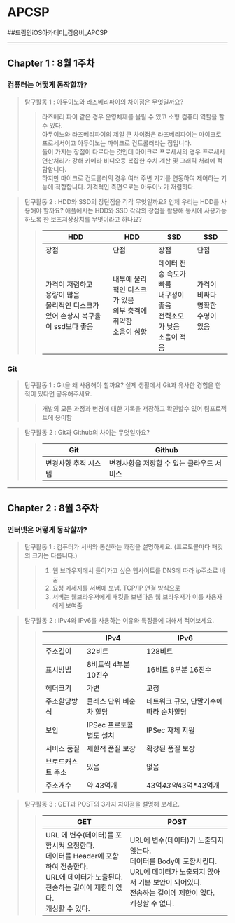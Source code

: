 # APCSP
##드림인iOS아카데미_김웅비_APCSP
***
## Chapter 1 : 8월 1주차
### 컴퓨터는 어떻게 동작할까?
> 탐구활동 1 : 아두이노와 라즈베리파이의 차이점은 무엇일까요?
>> 라즈베리 파이 같은 경우 운영체제를 올릴 수 있고 소형 컴퓨터 역할을 할 수 있다. <br> 아두이노와 라즈베리파이의 제일 큰 차이점은 라즈베리파이는 마이크로 프로세서이고 아두이노는 마이크로 컨트롤러라는 점입니다.  <br> 둘이 가지는 장점이 다르다는 것인데 마이크로 프로세서의 경우 프로세서 연산처리가 강해 카메라 비디오등 복잡한 수치 계산 및 그래픽 처리에 적합합니다.  <br> 하지만 마이크로 컨트롤러의 경우 여러 주변 기기를 연동하여 제어하는 기능에 적합합니다. 가격적인 측면으로는 아두이노가 저렴하다.

> 탐구활동 2 : HDD와 SSD의 장단점을 각각 무엇일까요? 언제 우리는 HDD를 사용해야 할까요? 애플에서는 HDD와 SSD 각각의 장점을 활용해 동시에 사용가능하도록 한 보조저장장치를 무엇이라고 하나요?
>> | HDD | HDD | SSD | SSD |
>> | --- | --- | --- | --- |
>> | 장점 | 단점 | 장점 | 단점 |
>> | 가격이 저렴하고 <br> 용량이 많음 <br> 물리적인 디스크가 있어 손상시 복구율이 ssd보다 좋음 | 내부에 물리적인 디스크가 있음 <br> 외부 충격에 취약함 <br> 소음이 심함 | 데이터 전송 속도가 빠름 <br> 내구성이 좋음 <br> 전력소모가 낮음 <br> 소음이 적음 | 가격이 비싸다 <br> 명확한 수명이 있음 |  

### Git
> 탐구활동 1 : Git을 왜 사용해야 할까요? 실제 생활에서 Git과 유사한 경험을 한 적이 있다면 공유해주세요.
>> 개발의 모든 과정과 변경에 대한 기록을 저장하고 확인할수 있어 팀프로젝트에 용이함

> 탐구활동 2 : Git과 Github의 차이는 무엇일까요?
>> | Git | Github |
>> | --- | ------ |
>> | 변경사항 추적 시스템 | 변경사항을 저장할 수 있는 클라우드 서비스 |

***
## Chapter 2 : 8월 3주차
### 인터넷은 어떻게 동작할까?
> 탐구활동 1 : 컴퓨터가 서버와 통신하는 과정을 설명하세요. (프로토콜마다 패킷의 크기는 다릅니다.)
>> 1. 웹 브라우저에서 들어가고 싶은 웹사이트를 DNS에 따라 ip주소로 바꿈. 
>> 2. 요청 메세지를 서버에 보냄. TCP/IP 연결 방식으로 
>> 3. 서버는 웹브라우저에게 패킷을 보낸다음 웹 브라우저가 이를 사용자에게 보여줌 

> 탐구활동 2 : IPv4와 IPv6를 사용하는 이유와 특징들에 대해서 적어보세요.
>> |   | IPv4 | IPv6 |
>> | --- | ---- | ---- |
>> | 주소길이 | 32비트 | 128비트 |
>> | 표시방법 | 8비트씩 4부분 10진수 | 16비트 8부분 16진수 |
>> | 헤더크기 | 가변 | 고정 |
>> | 주소할당방식 | 클래스 단위 비순차 할당 | 네트워크 규모, 단말기수에 따라 순차할당 |
>> | 보안 | IPSec 프로토콜 별도 설치 | IPSec 자체 지원 |
>> | 서비스 품질 | 제한적 품질 보장 | 확장된 품질 보장 | 
>> | 브로드캐스트 주소 | 있음 | 없음 | 
>> | 주소개수 | 약 43억개 | 43억*43억*43억*43억개 |

> 탐구활동 3 : GET과 POST의 3가지 차이점을 설명해 보세요.
>> | GET | POST |
>> | --- | ---- |
>> | URL 에 변수(데이터)를 포함시켜 요청한다. <br> 데이터를 Header에 포함하여 전송한다. <br> URL에 데이터가 노출된다. <br> 전송하는 길이에 제한이 있다. <br> 캐싱할 수 있다. | URL에 변수(데이터)가 노출되지 않는다. <br> 데이터를 Body에 포함시킨다. <br> URL에 데이터가 노출되지 않아서 기본 보안이 되어있다. <br> 전송하는 길이에 제한이 없다. <br> 캐싱할 수 없다. |
